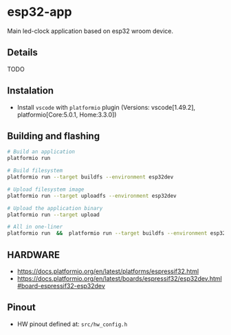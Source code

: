 # esp32-app
Main led-clock application based on esp32 wroom device.

## Details
TODO

## Instalation
* Install `vscode` with `platformio` plugin (Versions: vscode[1.49.2], platformio[Core:5.0.1, Home:3.3.0])


## Building and flashing
```sh
# Build an application
platformio run

# Build filesystem
platformio run --target buildfs --environment esp32dev

# Upload filesystem image
platformio run --target uploadfs --environment esp32dev

# Upload the application binary
platformio run --target upload

# All in one-liner
platformio run  &&  platformio run --target buildfs --environment esp32dev  &&  platformio run --target uploadfs --environment esp32dev  &&  platformio run --target upload
```

## HARDWARE
* https://docs.platformio.org/en/latest/platforms/espressif32.html
* https://docs.platformio.org/en/latest/boards/espressif32/esp32dev.html#board-espressif32-esp32dev

## Pinout
* HW pinout defined at: `src/hw_config.h`
